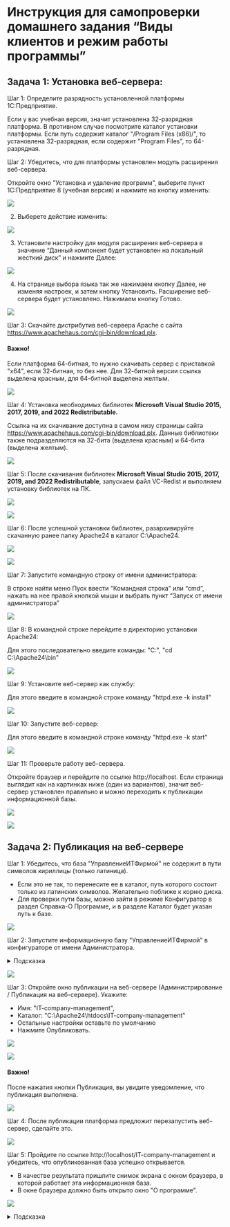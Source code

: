 # Инструкция для самопроверки домашнего задания “Виды клиентов и режим работы программы”

## Задача 1: Установка веб-сервера:

Шаг 1: Определите разрядность установленной платформы 1С:Предприятие. 

Если у вас учебная версия, значит установлена 32-разрядная платформа. В противном случае посмотрите каталог установки платформы. Если путь содержит каталог "/Program Files (x86)/", то установлена 32-разрядная, если содержит "Program Files", то 64-разрядная.

Шаг 2: Убедитесь, что для платформы установлен модуль расширения веб-сервера. 

Откройте окно "Установка и удаление программ", выберите пункт 1С:Предприятие 8 (учебная версия) и нажмите на кнопку изменить:

![](https://github.com/netology-code/1c-homeworks/blob/c9c0b9342b98798a2ece5c866054cd403b45c5f6/%D1%88%D0%B0%D0%B3%202.1.png)

2. Выберете действие изменить:

![](https://github.com/netology-code/1c-homeworks/blob/c9c0b9342b98798a2ece5c866054cd403b45c5f6/%D1%88%D0%B0%D0%B3%202.2.png)

3. Установите настройку для модуля расширения веб-сервера в значение “Данный компонент будет установлен на локальный жесткий диск” и нажмите Далее:

![](https://github.com/netology-code/1c-homeworks/blob/c9c0b9342b98798a2ece5c866054cd403b45c5f6/%D1%88%D0%B0%D0%B3%202.3.png)

4. На странице выбора языка так же нажимаем кнопку Далее, не изменяя настроек, и затем кнопку Установить. Расширение веб-сервера будет установлено. Нажимаем кнопку Готово.

![](https://github.com/netology-code/1c-homeworks/blob/c9c0b9342b98798a2ece5c866054cd403b45c5f6/%D1%88%D0%B0%D0%B3%202.4.png)

Шаг 3: Скачайте дистрибутив веб-сервера Apache с сайта  https://www.apachehaus.com/cgi-bin/download.plx. 

#### **Важно!**

Если платформа 64-битная, то нужно скачивать сервер с приставкой "x64", если 32-битная, то без нее. Для 32-битной версии ссылка выделена красным, для 64-битной выделена желтым.

![](https://github.com/netology-code/1c-homeworks/blob/c9c0b9342b98798a2ece5c866054cd403b45c5f6/%D1%88%D0%B0%D0%B3%203.png)

Шаг 4: Установка необходимых библиотек **Microsoft Visual Studio 2015, 2017, 2019, and 2022 Redistributable.**

Ссылка на их скачивание доступна в самом низу страницы сайта https://www.apachehaus.com/cgi-bin/download.plx. Данные библиотеки также подразделяются на 32-бита (выделена красным) и 64-бита (выделена желтым). 

![](https://github.com/netology-code/1c-homeworks/blob/c9c0b9342b98798a2ece5c866054cd403b45c5f6/%D1%88%D0%B0%D0%B3%204.png)

Шаг 5: После скачивания библиотек **Microsoft Visual Studio 2015, 2017, 2019, and 2022 Redistributable**, запускаем файл VC-Redist и выполняем установку библиотек на ПК.

![](https://github.com/netology-code/1c-homeworks/blob/c9c0b9342b98798a2ece5c866054cd403b45c5f6/%D1%88%D0%B0%D0%B3%205.png)

![](https://github.com/netology-code/1c-homeworks/blob/c9c0b9342b98798a2ece5c866054cd403b45c5f6/%D1%88%D0%B0%D0%B3%205.2.png)

Шаг 6: После успешной установки библиотек, разархивируйте скачанную ранее папку Apache24 в каталог C:\Apache24.

![](https://github.com/netology-code/1c-homeworks/blob/c9c0b9342b98798a2ece5c866054cd403b45c5f6/%D1%88%D0%B0%D0%B3%206.1.png)

![](https://github.com/netology-code/1c-homeworks/blob/srk-40/%D1%88%D0%B0%D0%B3%206.2.png)

Шаг 7: Запустите командную строку от имени администратора:

В строке найти меню Пуск ввести "Командная строка" или “cmd”, нажать на нее правой кнопкой мыши и выбрать пункт “Запуск от имени администратора”

![](https://github.com/netology-code/1c-homeworks/blob/srk-40/%D1%88%D0%B0%D0%B3%207.png)

Шаг 8: В командной строке перейдите в директорию установки Apache24:

Для этого последовательно введите команды: "C:", "cd C:\Apache24\bin"

![](https://github.com/netology-code/1c-homeworks/blob/srk-40/%D1%88%D0%B0%D0%B3%208.png)

Шаг 9: Установите веб-сервер как службу:

Для этого введите в командной строке команду "httpd.exe -k install"

![](https://github.com/netology-code/1c-homeworks/blob/srk-40/%D1%88%D0%B0%D0%B3%209.png)

Шаг 10: Запустите веб-сервер:

Для этого введите в командной строке команду "httpd.exe -k start"

![](https://github.com/netology-code/1c-homeworks/blob/srk-40/%D1%88%D0%B0%D0%B3%2010.png)

Шаг 11: Проверьте работу веб-сервера. 

Откройте браузер и перейдите по ссылке http://localhost. Если страница выглядит как на картинках ниже (один из вариантов), значит веб-сервер установлен правильно и можно переходить к публикации информационной базы.

![](https://github.com/netology-code/1c-homeworks/blob/srk-40/%D1%88%D0%B0%D0%B3%2011.1.png)

![](https://github.com/netology-code/1c-homeworks/blob/srk-40/%D1%88%D0%B0%D0%B3%2011.2.png)

## Задача 2: Публикация на веб-сервере

Шаг 1: Убедитесь, что база "УправлениеИТФирмой" не содержит в пути символов кириллицы (только латиница). 

- Если это не так, то перенесите ее в каталог, путь которого состоит только из латинских символов. Желательно поближе к корню диска. 
- Для проверки пути базы, можно зайти в режиме Конфигуратор в раздел Справка-О Программе, и в разделе Каталог будет указан путь к базе.

![](https://github.com/netology-code/1c-homeworks/blob/srk-40/%D0%B7%D0%B0%D0%B4%D0%B0%D1%87%D0%B0%202.%20%D1%88%D0%B0%D0%B3%201.png)

Шаг 2: Запустите информационную базу "УправлениеИТФирмой" в конфигураторе от имени Администратора. 

<details>
    <summary>Подсказка</summary>
  
Так как на данном ДЗ пользователи в вашей базе еще могут отсутствовать, конфигуратор автоматически запустится под пользователем с правами Администратора.

</details>

![](https://github.com/netology-code/1c-homeworks/blob/srk-40/%D0%B7%D0%B0%D0%B4%D0%B0%D1%87%D0%B0%202.%20%D1%88%D0%B0%D0%B3%202.png)

Шаг 3: Откройте окно публикации на веб-сервере (Администрирование / Публикация на веб-сервере). Укажите:
- Имя: "IT-company-management", 
- Каталог: "C:\Apache24\htdocs\IT-company-management"
- Остальные настройки оставьте по умолчанию 
- Нажмите Опубликовать.

![](https://github.com/netology-code/1c-homeworks/blob/srk-40/%D0%B7%D0%B0%D0%B4%D0%B0%D1%87%D0%B0%202.%20%D1%88%D0%B0%D0%B3%203.1.png)

![](https://github.com/netology-code/1c-homeworks/blob/srk-40/%D0%B7%D0%B0%D0%B4%D0%B0%D1%87%D0%B0%202.%20%D1%88%D0%B0%D0%B3%203.2.png)

#### **Важно!** 
После нажатия кнопки Публикация, вы увидите уведомление, что публикация выполнена.

![](https://github.com/netology-code/1c-homeworks/blob/srk-40/%D0%B7%D0%B0%D0%B4%D0%B0%D1%87%D0%B0%202.%20%D1%88%D0%B0%D0%B3%203.3.png)

Шаг 4: После публикации платформа предложит перезапустить веб-сервер, сделайте это.

![](https://github.com/netology-code/1c-homeworks/blob/srk-40/%D0%B7%D0%B0%D0%B4%D0%B0%D1%87%D0%B0%202.%20%D1%88%D0%B0%D0%B3%204.png)

Шаг 5: Пройдите по ссылке http://localhost/IT-company-management и убедитесь, что опубликованная база успешно открывается. 

- В качестве результата пришлите снимок экрана с окном браузера, в которой работает эта информационная база. 
- В окне браузера должно быть открыто окно "О программе".

![](https://github.com/netology-code/1c-homeworks/blob/srk-40/%D0%B7%D0%B0%D0%B4%D0%B0%D1%87%D0%B0%202.%20%D1%88%D0%B0%D0%B3%205.png)

<details>
    <summary>Подсказка</summary>

Иногда при первом запуске базы, необходимо принудительно перезапустить веб-сервер через командную строку, используя команду httpd.exe –k restart.

![](https://github.com/netology-code/1c-homeworks/blob/srk-40/%D0%B7%D0%B0%D0%B4%D0%B0%D1%87%D0%B0%202.%20%D1%88%D0%B0%D0%B3%205%20%D0%BF%D0%BE%D0%B4%D1%81%D0%BA%D0%B0%D0%B7%D0%BA%D0%B0.png)

</details>



